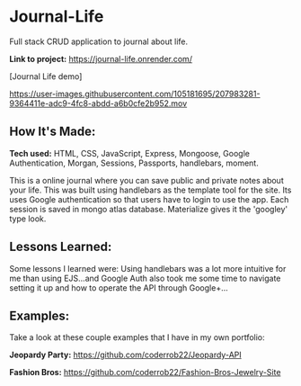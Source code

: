 # Journal-Life
Full stack CRUD application to journal about life. 

**Link to project:** https://journal-life.onrender.com/

[Journal Life demo]

https://user-images.githubusercontent.com/105181695/207983281-9364411e-adc9-4fc8-abdd-a6b0cfe2b952.mov


## How It's Made:

**Tech used:** HTML, CSS, JavaScript, Express, Mongoose, Google Authentication, Morgan, Sessions, Passports, handlebars, moment.

This is a online journal where you can save public and private notes about your life. This was built using handlebars as the template tool for the site. Its uses Google authentication so that users have to login to use the app. Each session is saved in mongo atlas database. Materialize gives it the 'googley' type look.

## Lessons Learned:

Some lessons I learned were: 
Using handlebars was a lot more intuitive for me than using EJS...and
Google Auth also took me some time to navigate setting it up and how to operate the API through Google+...

## Examples:
Take a look at these couple examples that I have in my own portfolio:

**Jeopardy Party:** https://github.com/coderrob22/Jeopardy-API

**Fashion Bros:** https://github.com/coderrob22/Fashion-Bros-Jewelry-Site
